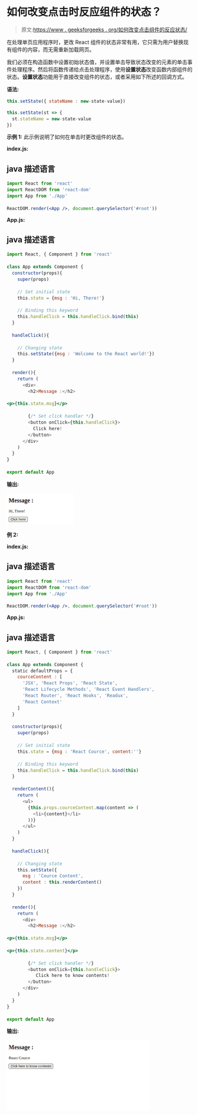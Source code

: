 # 如何改变点击时反应组件的状态？

> 原文:[https://www . geeksforgeeks . org/如何改变点击组件的反应状态/](https://www.geeksforgeeks.org/how-to-change-the-state-of-react-component-on-click/)

在处理单页应用程序时，更改 React 组件的状态非常有用，它只需为用户替换现有组件的内容，而无需重新加载网页。

我们必须在构造函数中设置初始状态值，并设置单击导致状态改变的元素的单击事件处理程序。然后将函数传递给点击处理程序，使用**设置状态**改变函数内部组件的状态。**设置状态**功能用于直接改变组件的状态，或者采用如下所述的回调方式。

**语法:**

```jsx
this.setState({ stateName : new-state-value})

```

```jsx
this.setState(st => {
  st.stateName = new-state-value
})

```

**示例 1:** 此示例说明了如何在单击时更改组件的状态。

**index.js:**

## java 描述语言

```jsx
import React from 'react'
import ReactDOM from 'react-dom'
import App from './App'

ReactDOM.render(<App />, document.querySelector('#root'))
```

**App.js:**

## java 描述语言

```jsx
import React, { Component } from 'react'

class App extends Component {
  constructor(props){
    super(props)

    // Set initial state
    this.state = {msg : 'Hi, There!'}

    // Binding this keyword
    this.handleClick = this.handleClick.bind(this)
  }

  handleClick(){

    // Changing state
    this.setState({msg : 'Welcome to the React world!'})
  }

  render(){
    return (
      <div>
        <h2>Message :</h2>

<p>{this.state.msg}</p>

        {/* Set click handler */}
        <button onClick={this.handleClick}>
          Click here!
        </button>
      </div>
    )
  }
}

export default App
```

**输出:**

![](img/1029acc2e58ef25ad060753f894ab181.png)

**例 2:**

**index.js:**

## java 描述语言

```jsx
import React from 'react'
import ReactDOM from 'react-dom'
import App from './App'

ReactDOM.render(<App />, document.querySelector('#root'))
```

**App.js:**

## java 描述语言

```jsx
import React, { Component } from 'react'

class App extends Component {
  static defaultProps = {
    courceContent : [
      'JSX', 'React Props', 'React State', 
      'React Lifecycle Methods', 'React Event Handlers',
      'React Router', 'React Hooks', 'Readux',
      'React Context'
    ]
  }

  constructor(props){
    super(props)

    // Set initial state
    this.state = {msg : 'React Cource', content:''}

    // Binding this keyword
    this.handleClick = this.handleClick.bind(this)
  }

  renderContent(){
    return (
      <ul>
        {this.props.courceContent.map(content => (
          <li>{content}</li>
        ))}
      </ul>
    ) 
  }

  handleClick(){

    // Changing state
    this.setState({
      msg : 'Cource Content',
      content : this.renderContent()
    })
  }

  render(){
    return (
      <div>
        <h2>Message :</h2>

<p>{this.state.msg}</p>

<p>{this.state.content}</p>

        {/* Set click handler */}
        <button onClick={this.handleClick}>
           Click here to know contents!
        </button>
      </div>
    )
  }
}

export default App
```

**输出:**

![](img/10d6300701dd4344488dd7494e7fb79e.png)
